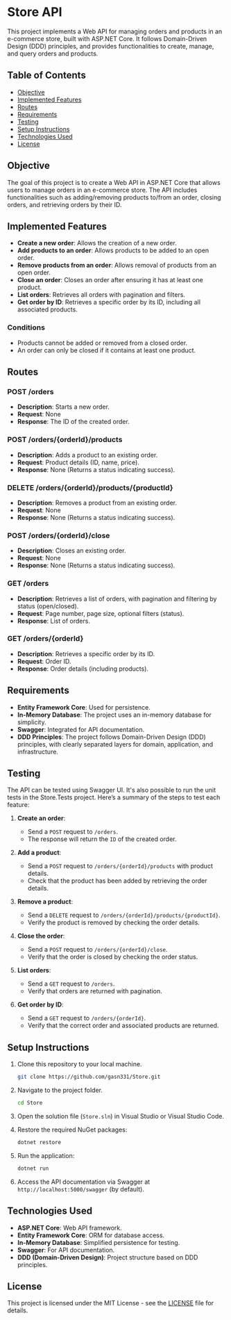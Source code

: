 
# Store API

This project implements a Web API for managing orders and products in an e-commerce store, built with ASP.NET Core. It follows Domain-Driven Design (DDD) principles, and provides functionalities to create, manage, and query orders and products.

## Table of Contents
- [Objective](#objective)
- [Implemented Features](#implemented-features)
- [Routes](#routes)
- [Requirements](#requirements)
- [Testing](#testing)
- [Setup Instructions](#setup-instructions)
- [Technologies Used](#technologies-used)
- [License](#license)

## Objective

The goal of this project is to create a Web API in ASP.NET Core that allows users to manage orders in an e-commerce store. The API includes  functionalities such as adding/removing products to/from an order, closing orders, and retrieving orders by their ID.

## Implemented Features

- **Create a new order**: Allows the creation of a new order.
- **Add products to an order**: Allows products to be added to an open order.
- **Remove products from an order**: Allows removal of products from an open order.
- **Close an order**: Closes an order after ensuring it has at least one product.
- **List orders**: Retrieves all orders with pagination and filters.
- **Get order by ID**: Retrieves a specific order by its ID, including all associated products.

### Conditions
- Products cannot be added or removed from a closed order.
- An order can only be closed if it contains at least one product.

## Routes

### POST /orders
- **Description**: Starts a new order.
- **Request**: None
- **Response**: The ID of the created order.

### POST /orders/{orderId}/products
- **Description**: Adds a product to an existing order.
- **Request**: Product details (ID, name, price).
- **Response**: None (Returns a status indicating success).

### DELETE /orders/{orderId}/products/{productId}
- **Description**: Removes a product from an existing order.
- **Request**: None
- **Response**: None (Returns a status indicating success).

### POST /orders/{orderId}/close
- **Description**: Closes an existing order.
- **Request**: None
- **Response**: None (Returns a status indicating success).

### GET /orders
- **Description**: Retrieves a list of orders, with pagination and filtering by status (open/closed).
- **Request**: Page number, page size, optional filters (status).
- **Response**: List of orders.

### GET /orders/{orderId}
- **Description**: Retrieves a specific order by its ID.
- **Request**: Order ID.
- **Response**: Order details (including products).

## Requirements

- **Entity Framework Core**: Used for persistence.
- **In-Memory Database**: The project uses an in-memory database for simplicity.
- **Swagger**: Integrated for API documentation.
- **DDD Principles**: The project follows Domain-Driven Design (DDD) principles, with clearly separated layers for domain, application, and infrastructure.

## Testing

The API can be tested using Swagger UI. It's also possible to run the unit tests in the Store.Tests project. Here’s a summary of the steps to test each feature:

1. **Create an order**:
   - Send a `POST` request to `/orders`.
   - The response will return the `ID` of the created order.

2. **Add a product**:
   - Send a `POST` request to `/orders/{orderId}/products` with product details.
   - Check that the product has been added by retrieving the order details.

3. **Remove a product**:
   - Send a `DELETE` request to `/orders/{orderId}/products/{productId}`.
   - Verify the product is removed by checking the order details.

4. **Close the order**:
   - Send a `POST` request to `/orders/{orderId}/close`.
   - Verify that the order is closed by checking the order status.

5. **List orders**:
   - Send a `GET` request to `/orders`.
   - Verify that orders are returned with pagination.

6. **Get order by ID**:
   - Send a `GET` request to `/orders/{orderId}`.
   - Verify that the correct order and associated products are returned.

## Setup Instructions

1. Clone this repository to your local machine.
   ```bash
   git clone https://github.com/gasn331/Store.git
   ```
   
2. Navigate to the project folder.
   ```bash
   cd Store
   ```
   
3. Open the solution file (`Store.sln`) in Visual Studio or Visual Studio Code.

4. Restore the required NuGet packages:
   ```bash
   dotnet restore
   ```

5. Run the application:
   ```bash
   dotnet run
   ```

6. Access the API documentation via Swagger at `http://localhost:5000/swagger` (by default).

## Technologies Used

- **ASP.NET Core**: Web API framework.
- **Entity Framework Core**: ORM for database access.
- **In-Memory Database**: Simplified persistence for testing.
- **Swagger**: For API documentation.
- **DDD (Domain-Driven Design)**: Project structure based on DDD principles.

## License

This project is licensed under the MIT License - see the [LICENSE](LICENSE) file for details.
